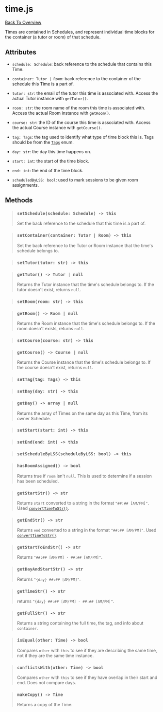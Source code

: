 # time.js
[Back To Overview](../overview.md)

Times are contained in Schedules, and represent individual time blocks for the container (a tutor or room) of that schedule.

## Attributes

- `schedule: Schedule`: back reference to the schedule that contains this Time.

- `container: Tutor | Room`: back reference to the container of the schedule this Time is a part of.

- `tutor: str`: the email of the tutor this time is associated with. Access the actual Tutor instance with `getTutor()`.

- `room: str`: the room name of the room this time is associated with. Access the actual Room instance with `getRoom()`.

- `course: str`: the ID of the course this time is associated with. Access the actual Course instance with `getCourse()`.

- `tag: Tags`: the tag used to identify what type of time block this is. Tags should be from the [`Tags`](../globals.md#tags) enum.

- `day: str`: the day this time happens on.

- `start: int`: the start of the time block.

- `end: int`: the end of the time block.

- `scheduledByLSS: bool`: used to mark sessions to be given room assignments.

## Methods

> ### `setSchedule(schedule: Schedule) -> this`
> Set the back reference to the schedule that this time is a part of.

> ### `setContainer(container: Tutor | Room) -> this`
> Set the back reference to the Tutor or Room instance that the time's schedule belongs to.

> ### `setTutor(tutor: str) -> this`

> ### `getTutor() -> Tutor | null`
> Returns the Tutor instance that the time's schedule belongs to. If the tutor doesn't exist, returns `null`.

> ### `setRoom(room: str) -> this`

> ### `getRoom() -> Room | null`
> Returns the Room instance that the time's schedule belongs to. If the room doesn't exists, returns `null`.

> ### `setCourse(course: str) -> this`

> ### `getCourse() -> Course | null`
> Returns the Course instance that the time's schedule belongs to. If the course doesn't exist, returns `null`.

> ### `setTag(tag: Tags) -> this`

> ### `setDay(day: str) -> this`

> ### `getDay() -> array | null`
> Returns the array of Times on the same day as this Time, from its owner Schedule.

> ### `setStart(start: int) -> this`

> ### `setEnd(end: int) -> this`

> ### `setScheduleByLSS(scheduleByLSS: bool) -> this`

> ### `hasRoomAssigned() -> bool`
> Returns true if `room` isn't `null`. This is used to determine if a session has been scheduled.

> ### `getStartStr() -> str`
> Returns `start` converted to a string in the format `"##:## [AM/PM]"`. Used [`convertTimeToStr()`](../utility/time-convert.md).

> ### `getEndStr() -> str`
> Returns `end` converted to a string in the format `"##:## [AM/PM]"`. Used [`convertTimeToStr()`](../utility/time-convert.md).

> ### `getStartToEndStr() -> str`
> Returns `"##:## [AM/PM] - ##:## [AM/PM]"`.

> ### `getDayAndStartStr() -> str`
> Returns `"{day} ##:## [AM/PM]"`.

> ### `getTimeStr() -> str`
> returns `"{day} ##:## [AM/PM] - ##:## [AM/PM]"`.

> ### `getFullStr() -> str`
> Returns a string containing the full time, the tag, and info about `container`.

> ### `isEqual(other: Time) -> bool`
> Compares `other` with `this` to see if they are describing the same time, not if they are the same time instance.

> ### `conflictsWith(other: Time) -> bool`
> Compares `other` with `this` to see if they have overlap in their start and end. Does not compare days.

> ### `makeCopy() -> Time`
> Returns a copy of the Time.